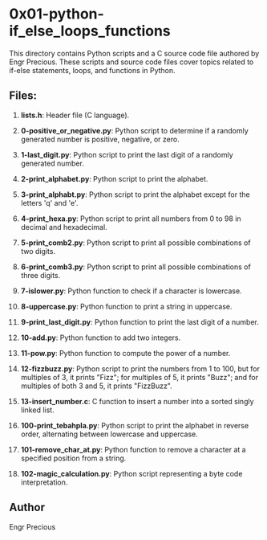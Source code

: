 # 0x01-python-if_else_loops_functions

This directory contains Python scripts and a C source code file authored by Engr Precious. These scripts and source code files cover topics related to if-else statements, loops, and functions in Python.

## Files:

1. **lists.h**: Header file (C language).

2. **0-positive_or_negative.py**: Python script to determine if a randomly generated number is positive, negative, or zero.

3. **1-last_digit.py**: Python script to print the last digit of a randomly generated number.

4. **2-print_alphabet.py**: Python script to print the alphabet.

5. **3-print_alphabt.py**: Python script to print the alphabet except for the letters 'q' and 'e'.

6. **4-print_hexa.py**: Python script to print all numbers from 0 to 98 in decimal and hexadecimal.

7. **5-print_comb2.py**: Python script to print all possible combinations of two digits.

8. **6-print_comb3.py**: Python script to print all possible combinations of three digits.

9. **7-islower.py**: Python function to check if a character is lowercase.

10. **8-uppercase.py**: Python function to print a string in uppercase.

11. **9-print_last_digit.py**: Python function to print the last digit of a number.

12. **10-add.py**: Python function to add two integers.

13. **11-pow.py**: Python function to compute the power of a number.

14. **12-fizzbuzz.py**: Python script to print the numbers from 1 to 100, but for multiples of 3, it prints "Fizz"; for multiples of 5, it prints "Buzz"; and for multiples of both 3 and 5, it prints "FizzBuzz".

15. **13-insert_number.c**: C function to insert a number into a sorted singly linked list.

16. **100-print_tebahpla.py**: Python script to print the alphabet in reverse order, alternating between lowercase and uppercase.

17. **101-remove_char_at.py**: Python function to remove a character at a specified position from a string.

18. **102-magic_calculation.py**: Python script representing a byte code interpretation.

## Author

Engr Precious